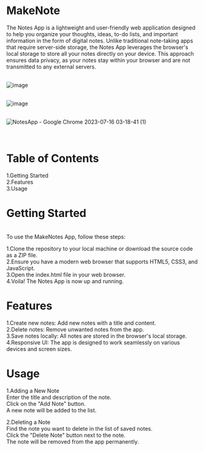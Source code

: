 # MakeNote


The Notes App is a lightweight and user-friendly web application designed to help you organize your thoughts, ideas, to-do lists, and important information in the form of digital notes. Unlike traditional note-taking apps that require server-side storage, the Notes App leverages the browser's local storage to store all your notes directly on your device. This approach ensures data privacy, as your notes stay within your browser and are not transmitted to any external servers.
<br><br>


![image](https://github.com/aditya-1404/MakeNote/assets/91134591/be38b612-cfb1-4520-ab62-4064e5cfb82f)
<br>
<br>

![image](https://github.com/aditya-1404/MakeNote/assets/91134591/39d44621-b360-4368-9d1c-2a3149877b1e)
<br>
<br>


  
  ![NotesApp - Google Chrome 2023-07-16 03-18-41 (1)](https://github.com/aditya-1404/MakeNote/assets/91134591/14f2f2b9-1f42-40bf-b1ac-0e9ace358f16)

  <br>


<h1>Table of Contents</h1>
1.Getting Started<br>
2.Features<br>
3.Usage<br>

<h1>Getting Started</h1><br>
To use the MakeNotes App, follow these steps:<br>

1.Clone the repository to your local machine or download the source code as a ZIP file.<br>
2.Ensure you have a modern web browser that supports HTML5, CSS3, and JavaScript.<br>
3.Open the index.html file in your web browser.<br>
4.Voila! The Notes App is now up and running.<br>


<h1>Features<br></h1>
1.Create new notes: Add new notes with a title and content.<br>
2.Delete notes: Remove unwanted notes from the app.<br>
3.Save notes locally: All notes are stored in the browser's local storage.<br>
4.Responsive UI: The app is designed to work seamlessly on various devices and screen sizes.<br>

<h1>Usage<br></h1>

1.Adding a New Note<br>
Enter the title and description of the note.<br>
Click on the "Add Note" button.<br>
A new note will be added to the list.<br>

2.Deleting a Note<br>
Find the note you want to delete in the list of saved notes.<br>
Click the "Delete Note" button next to the note.<br>
The note will be removed from the app permanently.<br>
